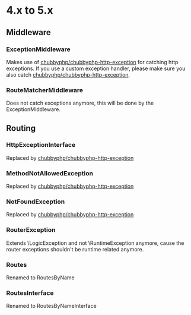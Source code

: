 # 4.x to 5.x

## Middleware

### ExceptionMiddleware

Makes use of [chubbyphp/chubbyphp-http-exception][1] for catching http exceptions.
If you use a custom exception handler, please make sure you also catch [chubbyphp/chubbyphp-http-exception][1].

### RouteMatcherMiddleware

Does not catch exceptions anymore, this will be done by the ExceptionMiddleware.

## Routing

### HttpExceptionInterface

Replaced by [chubbyphp/chubbyphp-http-exception][1]

### MethodNotAllowedException

Replaced by [chubbyphp/chubbyphp-http-exception][1]

### NotFoundException

Replaced by [chubbyphp/chubbyphp-http-exception][1]

### RouterException

Extends \LogicException and not \RuntimeException anymore, cause the router exceptions shouldn't be runtime related anymore.

### Routes

Renamed to RoutesByName

### RoutesInterface

Renamed to RoutesByNameInterface


[1]: https://packagist.org/packages/chubbyphp/chubbyphp-http-exception
